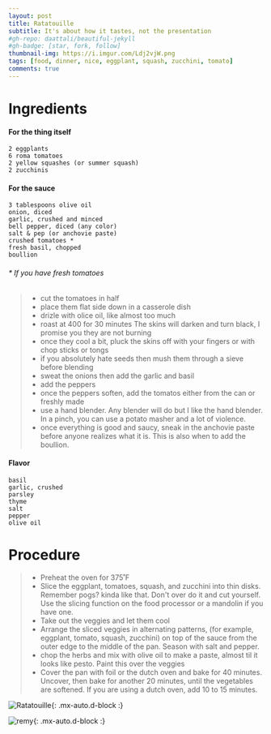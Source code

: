 ```yaml
---
layout: post
title: Ratatouille
subtitle: It's about how it tastes, not the presentation 
#gh-repo: daattali/beautiful-jekyll
#gh-badge: [star, fork, follow]
thumbnail-img: https://i.imgur.com/Ldj2vjW.png
tags: [food, dinner, nice, eggplant, squash, zucchini, tomato]
comments: true
---
```


# Ingredients
#### For the thing itself
    2 eggplants
    6 roma tomatoes
    2 yellow squashes (or summer squash)
    2 zucchinis

#### For the sauce
    3 tablespoons olive oil
    onion, diced
    garlic, crushed and minced
    bell pepper, diced (any color)
    salt & pep (or anchovie paste)
    crushed tomatoes *
    fresh basil, chopped
    boullion

###### * If you have fresh tomatoes
> - cut the tomatoes in half
> - place them flat side down in a casserole dish
> - drizle with olice oil, like almost too much
> - roast at 400 for 30 minutes
The skins will darken and turn black, I promise you they are not burning
> - once they cool a bit, pluck the skins off with your fingers or with chop sticks or tongs
> - if you absolutely hate seeds then mush them through a sieve before blending
> - sweat the onions then add the garlic and basil
> - add the peppers
> - once the peppers soften, add the tomatos either from the can or freshly made
> - use a hand blender. Any blender will do but I like the hand blender. In a pinch, you can use a potato masher and a lot of violence. 
> - once everything is good and saucy, sneak in the anchovie paste before anyone realizes what it is. This is also when to add the boullion.

#### Flavor

    basil
    garlic, crushed
    parsley
    thyme
    salt
    pepper
    olive oil

# Procedure

  > -  Preheat the oven for 375˚F
  > -  Slice the eggplant, tomatoes, squash, and zucchini into thin disks. Remember pogs? kinda like that. Don't over do it and cut yourself. Use the slicing function on the food processor or a mandolin if you have one. 
  > - Take out the veggies and let them cool
  > -  Arrange the sliced veggies in alternating patterns, (for example, eggplant, tomato, squash, zucchini) on top of the sauce from the outer edge to the middle of the pan. Season with salt and pepper.
  > - chop the herbs and mix with olive oil to make a paste, almost til it looks like pesto. Paint this over the veggies
  > -  Cover the pan with foil or the dutch oven and bake for 40 minutes. Uncover, then bake for another 20 minutes, until the vegetables are softened. If you are using a dutch oven, add 10 to 15 minutes.


![Ratatouille](https://i.imgur.com/ilYnqNe.jpg){: .mx-auto.d-block :}

![remy](https://i.imgur.com/Ldj2vjW.png){: .mx-auto.d-block :}